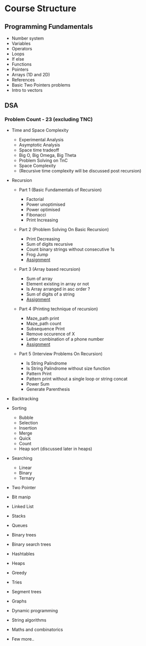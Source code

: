 # Course Structure

## Programming Fundamentals

- Number system
- Variables
- Operators
- Loops
- If else
- Functions
- Pointers
- Arrays (1D and 2D)
- References
- Basic Two Pointers problems
- Intro to vectors


## DSA

### Problem Count - 23 (excluding TNC)

- Time and Space Complexity

    - Experimental Analysis
    - Asymptotic Analysis
    - Space time tradeoff
    - Big O, Big Omega, Big Theta
    - Problem Solving on TnC
    - Space Complexity
    - (Recursive time complexity will be discussed post recursion)
- Recursion
    - Part 1 (Basic Fundamentals of Recursion)
        - Factorial
        - Power unoptimised
        - Power optimised
        - Fibonacci
        - Print Increasing
    - Part 2 (Problem Solving On Basic Recursion)
        - Print Decreasing
        - Sum of digits recursive
        - Count binary strings without consecutive 1s
        - Frog Jump
        - [Assignment](DSA/Recursion/Part%202/Assignment.md)

    - Part 3 (Array based recursion)
        - Sum of array
        - Element existing in array or not
        - Is Array arranged in asc order ?
        - Sum of digits of a string
        - [Assignment](/DSA/Recursion/Part%203/Assignment.md)

    - Part 4 (Printing technique of recursion)
        - Maze_path print
        - Maze_path count
        - Subsequence Print
        - Remove occurence of X
        - Letter combination of a phone number
        - [Assignment](/DSA/Recursion/Part%204/Assignment.md)

    - Part 5 (Interview Problems On Recursion)
        - Is String Palindrome
        - Is String Palindrome without size function
        - Pattern Print
        - Pattern print without a single loop or string concat
        - Power Sum
        - Generate Parenthesis

- Backtracking
- Sorting
    - Bubble
    - Selection
    - Insertion
    - Merge
    - Quick
    - Count
    - Heap sort (discussed later in heaps)
- Searching
    - Linear
    - Binary
    - Ternary
- Two Pointer
- Bit manip
- Linked List
- Stacks
- Queues
- Binary trees
- Binary search trees
- Hashtables
- Heaps
- Greedy
- Tries
- Segment trees
- Graphs
- Dynamic programming
- String algorithms
- Maths and combinatorics
- Few more..
